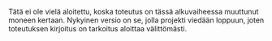 Tätä ei ole vielä aloitettu, koska toteutus on tässä alkuvaiheessa muuttunut moneen kertaan. Nykyinen versio on se, jolla projekti viedään loppuun, joten toteutuksen kirjoitus on tarkoitus aloittaa välittömästi.